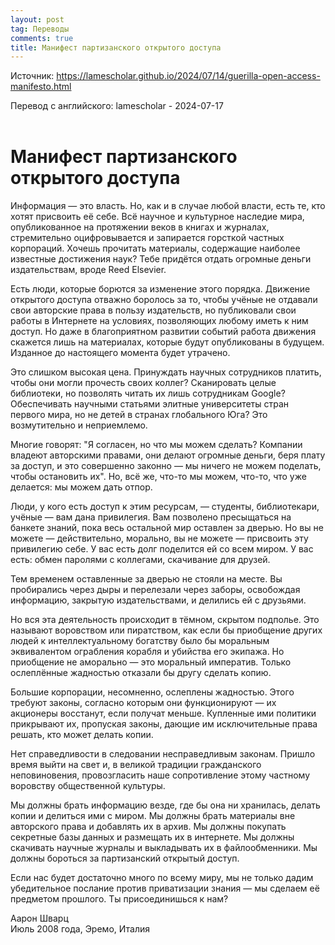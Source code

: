 ```yaml
---
layout: post
tag: Переводы
comments: true
title: Манифест партизанского открытого доступа
---
```


Источник: <https://lamescholar.github.io/2024/07/14/guerilla-open-access-manifesto.html>

Перевод с английского: lamescholar - 2024-07-17
<br><br>

# Манифест партизанского открытого доступа

Информация — это власть. Но, как и в случае любой власти, есть те, кто хотят присвоить её себе. Всё научное и культурное наследие мира, опубликованное на протяжении веков в книгах и журналах, стремительно оцифровывается и запирается горсткой частных корпораций. Хочешь прочитать материалы, содержащие наиболее известные достижения наук? Тебе придётся отдать огромные деньги издательствам, вроде Reed Elsevier.

Есть люди, которые борются за изменение этого порядка. Движение открытого доступа отважно боролось за то, чтобы учёные не отдавали свои авторские права в пользу издательств, но публиковали свои работы в Интернете на условиях, позволяющих любому иметь к ним доступ. Но даже в благоприятном развитии событий работа движения скажется лишь на материалах, которые будут опубликованы в будущем. Изданное до настоящего момента будет утрачено.

Это слишком высокая цена. Принуждать научных сотрудников платить, чтобы они могли прочесть своих коллег? Сканировать целые библиотеки, но позволять читать их лишь сотрудникам Google? Обеспечивать научными статьями элитные университеты стран первого мира, но не детей в странах глобального Юга? Это возмутительно и неприемлемо.

Многие говорят: "Я согласен, но что мы можем сделать? Компании владеют авторскими правами, они делают огромные деньги, беря плату за доступ, и это совершенно законно — мы ничего не можем поделать, чтобы остановить их". Но, всё же, что-то мы можем, что-то, что уже делается: мы можем дать отпор.

Люди, у кого есть доступ к этим ресурсам, — студенты, библиотекари, учёные — вам дана привилегия. Вам позволено пресыщаться на банкете знаний, пока весь остальной мир оставлен за дверью. Но вы не можете — действительно, морально, вы не можете — присвоить эту привилегию себе. У вас есть долг поделится ей со всем миром. У вас есть: обмен паролями с коллегами, скачивание для друзей.

Тем временем оставленные за дверью не стояли на месте. Вы пробирались через дыры и перелезали через заборы, освобождая информацию, закрытую издательствами, и делились ей с друзьями.

Но вся эта деятельность происходит в тёмном, скрытом подполье. Это называют воровством или пиратством, как если бы приобщение других людей к интеллектуальному богатству было бы моральным эквивалентом ограбления корабля и убийства его экипажа. Но приобщение не аморально — это моральный императив. Только ослеплённые жадностью отказали бы другу сделать копию.

Большие корпорации, несомненно, ослеплены жадностью. Этого требуют законы, согласно которым они функционируют — их акционеры восстанут, если получат меньше. Купленные ими политики прикрывают их, пропуская законы, дающие им исключительные права решать, кто может делать копии.

Нет справедливости в следовании несправедливым законам. Пришло время выйти на свет и, в великой традиции гражданского неповиновения, провозгласить наше сопротивление этому частному воровству общественной культуры.

Мы должны брать информацию везде, где бы она ни хранилась, делать копии и делиться ими с миром. Мы должны брать материалы вне авторского права и добавлять их в архив. Мы должны покупать секретные базы данных и размещать их в интернете. Мы должны скачивать научные журналы и выкладывать их в файлообменники. Мы должны бороться за партизанский открытый доступ.

Если нас будет достаточно много по всему миру, мы не только дадим убедительное послание против приватизации знания — мы сделаем её предметом прошлого. Ты присоединишься к нам?

Аарон Шварц<br>
Июль 2008 года, Эремо, Италия